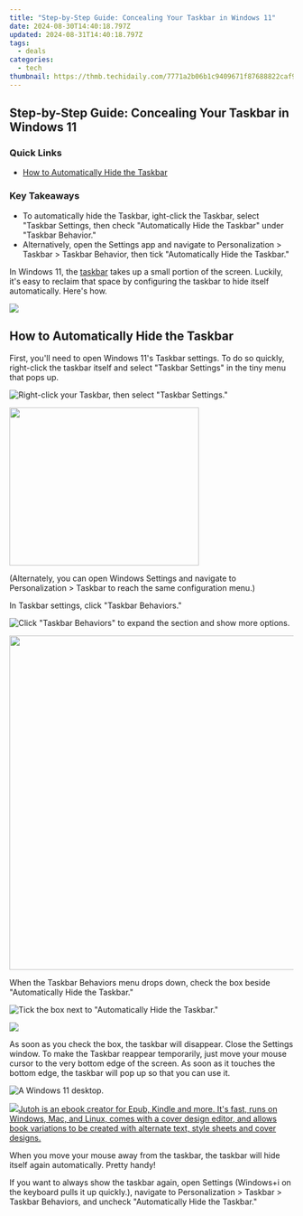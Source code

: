 ```yaml
---
title: "Step-by-Step Guide: Concealing Your Taskbar in Windows 11"
date: 2024-08-30T14:40:18.797Z
updated: 2024-08-31T14:40:18.797Z
tags:
  - deals
categories:
  - tech
thumbnail: https://thmb.techidaily.com/7771a2b06b1c9409671f87688822caf9758687ec74141e34200890076f60dc1f.jpg
---
```


## Step-by-Step Guide: Concealing Your Taskbar in Windows 11

### Quick Links

* [How to Automatically Hide the Taskbar](https://iphone-unlock.techidaily.com/in-2024-everything-you-need-to-know-about-unlocked-iphone-14-plus-drfone-by-drfone-ios/)

### Key Takeaways

* To automatically hide the Taskbar, ight-click the Taskbar, select "Taskbar Settings, then check "Automatically Hide the Taskbar" under "Taskbar Behavior."
* Alternatively, open the Settings app and navigate to Personalization > Taskbar > Taskbar Behavior, then tick "Automatically Hide the Taskbar."

 In Windows 11, the [taskbar](https://video-content-creator.techidaily.com/new-best-4k-proxy-video-editors-top-picks-for-smooth-editing-for-2024/) takes up a small portion of the screen. Luckily, it's easy to reclaim that space by configuring the taskbar to hide itself automatically. Here's how.

<!-- affiliate ads begin -->
<a href="https://shop.mondly.com/affiliate.php?ACCOUNT=ATISTUDI&AFFILIATE=108875&PATH=https%3A%2F%2Fwww.mondly.com%3FAFFILIATE%3D108875%26RESOURCE%3D%2BBusiness%2B970x90%2B"><img src="https://secure.avangate.com/images/merchant/69c418c33ec2e1a4267fa9bb77fa1428/business-970x90.gif" border="0"></a>
<!-- affiliate ads end -->
##  How to Automatically Hide the Taskbar

 First, you'll need to open Windows 11's Taskbar settings. To do so quickly, right-click the taskbar itself and select "Taskbar Settings" in the tiny menu that pops up.

![Right-click your Taskbar, then select "Taskbar Settings."](https://static1.howtogeekimages.com/wordpress/wp-content/uploads/2023/11/taskbar-settings-windows-11.png) 

<!-- affiliate ads begin -->
<a href="https://aligracehair.sjv.io/c/5597632/2087264/19272" target="_top" id="2087264"><img src="//a.impactradius-go.com/display-ad/19272-2087264" border="0" alt="" width="336" height="280"/></a><img height="0" width="0" src="https://imp.pxf.io/i/5597632/2087264/19272" style="position:absolute;visibility:hidden;" border="0" />
<!-- affiliate ads end -->
 (Alternately, you can open Windows Settings and navigate to Personalization > Taskbar to reach the same configuration menu.)

 In Taskbar settings, click "Taskbar Behaviors."

![Click "Taskbar Behaviors" to expand the section and show more options.](https://static1.howtogeekimages.com/wordpress/wp-content/uploads/2023/11/taskbar-behaviour.png) 

<!-- affiliate ads begin -->
<a href="https://mushroom-supplies.sjv.io/c/5597632/1692242/18134" target="_top" id="1692242"><img src="//a.impactradius-go.com/display-ad/18134-1692242" border="0" alt="" width="834" height="592"/></a><img height="0" width="0" src="https://imp.pxf.io/i/5597632/1692242/18134" style="position:absolute;visibility:hidden;" border="0" />
<!-- affiliate ads end -->
 When the Taskbar Behaviors menu drops down, check the box beside "Automatically Hide the Taskbar."

![Tick the box next to "Automatically Hide the Taskbar."](https://static1.howtogeekimages.com/wordpress/wp-content/uploads/2023/11/automatically-hidetaskbar.png) 

<!-- affiliate ads begin -->
<a href="https://secure.2checkout.com/order/checkout.php?PRODS=3546200&QTY=1&AFFILIATE=108875&CART=1"><img src="http://www.binteko.com/sites/default/files/banner01_468x60a.gif" border="0"></a>
<!-- affiliate ads end -->
 As soon as you check the box, the taskbar will disappear. Close the Settings window. To make the Taskbar reappear temporarily, just move your mouse cursor to the very bottom edge of the screen. As soon as it touches the bottom edge, the taskbar will pop up so that you can use it.

![A Windows 11 desktop.](https://static1.howtogeekimages.com/wordpress/wp-content/uploads/2023/11/1440p.png) 

<!-- affiliate ads begin -->
<a href="https://secure.2checkout.com/order/checkout.php?PRODS=4694919&QTY=1&AFFILIATE=108875&CART=1"><img src="https://secure.avangate.com/images/merchant/bccefcc1b1eee9eca3ae4f5c1a281482/products/jutoh-logo-1200x1600.jpg" border="0">Jutoh is an ebook creator for Epub, Kindle and more. It's fast, runs on Windows, Mac, and Linux, comes with a cover design editor, and allows book variations to be created with alternate text, style sheets and cover designs. </a>
<!-- affiliate ads end -->
 When you move your mouse away from the taskbar, the taskbar will hide itself again automatically. Pretty handy!

 If you want to always show the taskbar again, open Settings (Windows+i on the keyboard pulls it up quickly.), navigate to Personalization > Taskbar > Taskbar Behaviors, and uncheck "Automatically Hide the Taskbar."

<ins class="adsbygoogle"
     style="display:block"
     data-ad-format="autorelaxed"
     data-ad-client="ca-pub-7571918770474297"
     data-ad-slot="1223367746"></ins>



<ins class="adsbygoogle"
     style="display:block"
     data-ad-client="ca-pub-7571918770474297"
     data-ad-slot="8358498916"
     data-ad-format="auto"
     data-full-width-responsive="true"></ins>


